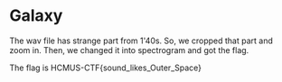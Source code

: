 # Galaxy
The wav file has strange part from 1'40s. So, we cropped that part and zoom in. Then, we changed it into spectrogram and got the flag.

The flag is HCMUS-CTF{sound_likes_Outer_Space}